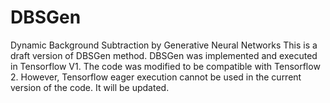 # DBSGen
Dynamic Background Subtraction by Generative Neural Networks
This is a draft version of DBSGen method. 
DBSGen was implemented and executed in Tensorflow V1. The code was modified to be compatible with Tensorflow 2. 
However, Tensorflow eager execution cannot be used in the current version of the code. It will be updated.
